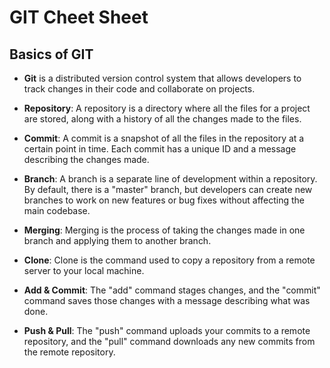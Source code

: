 # GIT Cheet Sheet

## Basics of GIT

- **Git** is a distributed version control system that allows developers to track changes in their code and collaborate on projects.

- **Repository**: A repository is a directory where all the files for a project are stored, along with a history of all the changes made to the files.

- **Commit**: A commit is a snapshot of all the files in the repository at a certain point in time. Each commit has a unique ID and a message describing the changes made.

- **Branch**: A branch is a separate line of development within a repository. By default, there is a "master" branch, but developers can create new branches to work on new features or bug fixes without affecting the main codebase.

- **Merging**: Merging is the process of taking the changes made in one branch and applying them to another branch.

- **Clone**: Clone is the command used to copy a repository from a remote server to your local machine.

- **Add & Commit**: The "add" command stages changes, and the "commit" command saves those changes with a message describing what was done.

- **Push & Pull**: The "push" command uploads your commits to a remote repository, and the "pull" command downloads any new commits from the remote repository.
